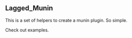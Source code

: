 ## Lagged_Munin

This is a set of helpers to create a munin plugin. So simple.

Check out examples.
